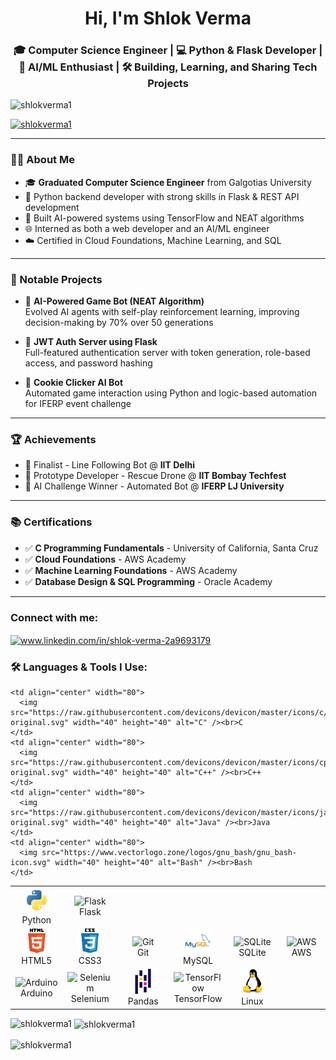<h1 align="center">Hi, I'm Shlok Verma</h1>
<h3 align="center">🎓 Computer Science Engineer | 💻 Python & Flask Developer | 🤖 AI/ML Enthusiast | 🛠️ Building, Learning, and Sharing Tech Projects</h3>

<p align="left"> <img src="https://komarev.com/ghpvc/?username=shlokverma1&label=Profile%20views&color=0e75b6&style=flat" alt="shlokverma1" /> </p>

<p align="left"> <a href="https://github.com/ryo-ma/github-profile-trophy"><img src="https://github-profile-trophy.vercel.app/?username=shlokverma1" alt="shlokverma1" /></a> </p>

---

### 🧑‍💻 About Me

- 🎓 **Graduated Computer Science Engineer** from Galgotias University  
- 🐍 Python backend developer with strong skills in Flask & REST API development  
- 🤖 Built AI-powered systems using TensorFlow and NEAT algorithms  
- 🌐 Interned as both a web developer and an AI/ML engineer  
- ☁️ Certified in Cloud Foundations, Machine Learning, and SQL

---

### 📌 Notable Projects

- 🔁 **AI-Powered Game Bot (NEAT Algorithm)**  
  Evolved AI agents with self-play reinforcement learning, improving decision-making by 70% over 50 generations

- 🔐 **JWT Auth Server using Flask**  
  Full-featured authentication server with token generation, role-based access, and password hashing

- 🤖 **Cookie Clicker AI Bot**  
  Automated game interaction using Python and logic-based automation for IFERP event challenge

---

### 🏆 Achievements

- 🏁 Finalist - Line Following Bot @ **IIT Delhi**  
- 🚁 Prototype Developer - Rescue Drone @ **IIT Bombay Techfest**  
- 🧠 AI Challenge Winner - Automated Bot @ **IFERP LJ University**

---

### 📚 Certifications

- ✅ **C Programming Fundamentals** - University of California, Santa Cruz  
- ✅ **Cloud Foundations** - AWS Academy  
- ✅ **Machine Learning Foundations** - AWS Academy  
- ✅ **Database Design & SQL Programming** - Oracle Academy

---

<h3 align="left">Connect with me:</h3>
<p align="left">
<a href="https://linkedin.com/in/www.linkedin.com/in/shlok-verma-2a9693179" target="blank"><img align="center" src="https://raw.githubusercontent.com/rahuldkjain/github-profile-readme-generator/master/src/images/icons/Social/linked-in-alt.svg" alt="www.linkedin.com/in/shlok-verma-2a9693179" height="30" width="40" /></a>
</p>

<h3 align="left">🛠️ Languages & Tools I Use:</h3>

<table>
  <tr>
    <td align="center" width="80">
      <img src="https://raw.githubusercontent.com/devicons/devicon/master/icons/python/python-original.svg" width="40" height="40" alt="Python" /><br>Python
    </td>
    <td align="center" width="80">
      <img src="https://upload.wikimedia.org/wikipedia/commons/3/3c/Flask_logo.svg" width="40" height="40" alt="Flask" /><br>Flask
    </td>

    <td align="center" width="80">
      <img src="https://raw.githubusercontent.com/devicons/devicon/master/icons/c/c-original.svg" width="40" height="40" alt="C" /><br>C
    </td>
    <td align="center" width="80">
      <img src="https://raw.githubusercontent.com/devicons/devicon/master/icons/cplusplus/cplusplus-original.svg" width="40" height="40" alt="C++" /><br>C++
    </td>
    <td align="center" width="80">
      <img src="https://raw.githubusercontent.com/devicons/devicon/master/icons/java/java-original.svg" width="40" height="40" alt="Java" /><br>Java
    </td>
    <td align="center" width="80">
      <img src="https://www.vectorlogo.zone/logos/gnu_bash/gnu_bash-icon.svg" width="40" height="40" alt="Bash" /><br>Bash
    </td>
  </tr>
  <tr>
    <td align="center" width="80">
      <img src="https://raw.githubusercontent.com/devicons/devicon/master/icons/html5/html5-original-wordmark.svg" width="40" height="40" alt="HTML" /><br>HTML5
    </td>
    <td align="center" width="80">
      <img src="https://raw.githubusercontent.com/devicons/devicon/master/icons/css3/css3-original-wordmark.svg" width="40" height="40" alt="CSS3" /><br>CSS3
    </td>
    <td align="center" width="80">
      <img src="https://www.vectorlogo.zone/logos/git-scm/git-scm-icon.svg" width="40" height="40" alt="Git" /><br>Git
    </td>
    <td align="center" width="80">
      <img src="https://raw.githubusercontent.com/devicons/devicon/master/icons/mysql/mysql-original-wordmark.svg" width="40" height="40" alt="MySQL" /><br>MySQL
    </td>
    <td align="center" width="80">
      <img src="https://www.vectorlogo.zone/logos/sqlite/sqlite-icon.svg" width="40" height="40" alt="SQLite" /><br>SQLite
    </td>
    <td align="center" width="80">
      <img src="https://www.vectorlogo.zone/logos/amazon_aws/amazon_aws-icon.svg" width="40" height="40" alt="AWS" /><br>AWS
    </td>
  </tr>
  <tr>
    <td align="center" width="80">
      <img src="https://cdn.worldvectorlogo.com/logos/arduino-1.svg" width="40" height="40" alt="Arduino" /><br>Arduino
    </td>
    <td align="center" width="80">
      <img src="https://raw.githubusercontent.com/detain/svg-logos/780f25886640cef088af994181646db2f6b1a3f8/svg/selenium-logo.svg" width="40" height="40" alt="Selenium" /><br>Selenium
    </td>
    <td align="center" width="80">
      <img src="https://raw.githubusercontent.com/devicons/devicon/2ae2a900d2f041da66e950e4d48052658d850630/icons/pandas/pandas-original.svg" width="40" height="40" alt="Pandas" /><br>Pandas
    </td>
    <td align="center" width="80">
      <img src="https://www.vectorlogo.zone/logos/tensorflow/tensorflow-icon.svg" width="40" height="40" alt="TensorFlow" /><br>TensorFlow
    </td>
    <td align="center" width="80">
      <img src="https://raw.githubusercontent.com/devicons/devicon/master/icons/linux/linux-original.svg" width="40" height="40" alt="Linux" /><br>Linux
    </td>
  </tr>
</table>


<p><img align="left" src="https://github-readme-stats.vercel.app/api/top-langs?username=shlokverma1&show_icons=true&locale=en&layout=compact" alt="shlokverma1" /></p>

<p>&nbsp;<img align="center" src="https://github-readme-stats.vercel.app/api?username=shlokverma1&show_icons=true&locale=en" alt="shlokverma1" /></p>

<p><img align="center" src="https://github-readme-streak-stats.herokuapp.com/?user=shlokverma1&" alt="shlokverma1" /></p>
